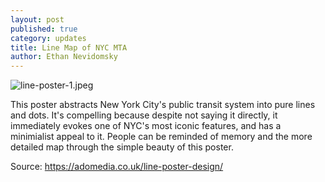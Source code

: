 ```yaml
---
layout: post
published: true
category: updates
title: Line Map of NYC MTA
author: Ethan Nevidomsky
---
```

![line-poster-1.jpeg]({{site.baseurl}}/assets/line-poster-1.jpeg)

This poster abstracts New York City's public transit system into pure lines and dots. It's compelling because despite not saying it directly, it immediately evokes one of NYC's most iconic features, and has a minimialist appeal to it. People can be reminded of memory and the more detailed map through the simple beauty of this poster.

Source: https://adomedia.co.uk/line-poster-design/